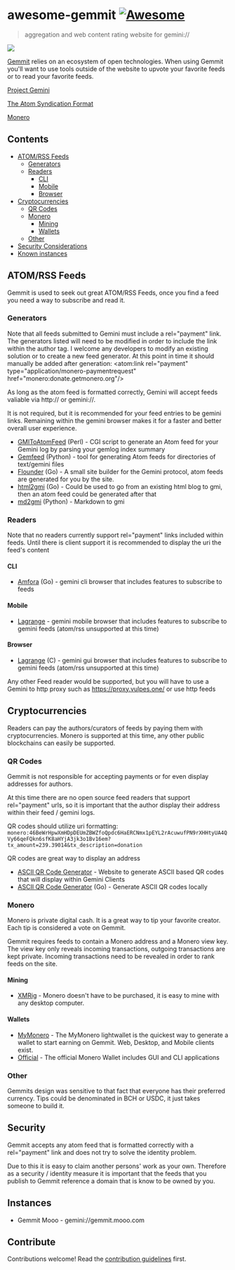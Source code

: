 # awesome-gemmit [![Awesome](https://awesome.re/badge.svg)](https://awesome.re)

> aggregation and web content rating website for gemini://

![](https://siasky.net/AAB20LSkGyNNVlqu353VdREc35QDP_xmGssZlEJOFKKJeA)

[Gemmit](https://github.com/t-900-a/gemmit) relies on an ecosystem of open technologies. When using Gemmit you'll want to use tools outside of the website to upvote your favorite feeds or to read your favorite feeds.

[Project Gemini](https://gemini.circumlunar.space/)

[The Atom Syndication Format](https://tools.ietf.org/html/rfc4287)

[Monero](https://www.getmonero.org)

## Contents

- [ATOM/RSS Feeds](#atom)
  - [Generators](#generators)
  - [Readers](#readers)
    - [CLI](#cli)
    - [Mobile](#mobile) 
    - [Browser](#browser)
- [Cryptocurrencies](#cryptocurrencies)
  - [QR Codes](#qrcodes)
  - [Monero](#monero)
    - [Mining](#mining)
    - [Wallets](#wallets) 
  - [Other](#other)
- [Security Considerations](#security)
- [Known instances](#instances)


## ATOM/RSS Feeds

Gemmit is used to seek out great ATOM/RSS Feeds, once you find a feed you need a way to subscribe and read it.

### Generators

Note that all feeds submitted to Gemini must include a rel="payment" link.
The generators listed will need to be modified in order to include the link within the author tag. I welcome any developers to modify an existing solution or to create a new feed generator.
At this point in time it should manually be added after generation: <atom:link rel="payment" type="application/monero-paymentrequest" href="monero:donate.getmonero.org"/>

As long as the atom feed is formatted correctly, Gemini will accept feeds valiable via http:// or gemini://.

It is not required, but it is recommended for your feed entries to be gemini links. Remaining within the gemini browser makes it for a faster and better overall user experience.

- [GMIToAtomFeed](https://github.com/LukeEmmet/GMIToAtomFeed) (Perl) - CGI script to generate an Atom feed for your Gemini log by parsing your gemlog index summary
- [Gemfeed](https://tildegit.org/solderpunk/gemfeed) (Python) -  tool for generating Atom feeds for directories of text/gemini files
- [Flounder](https://github.com/alexwennerberg/flounder) (Go) - A small site builder for the Gemini protocol, atom feeds are generated for you by the site.
- [html2gmi](https://github.com/lukeemmet/html2gmi) (Go) - Could be used to go from an existing html blog to gmi, then an atom feed could be generated after that
- [md2gmi](https://github.com/makeworld-the-better-one/md2gemini) (Python) - Markdown to gmi
### Readers
Note that no readers currently support rel="payment" links included within feeds. Until there is client support it is recommended to display the uri the feed's content
#### CLI
- [Amfora](https://github.com/makeworld-the-better-one/amfora) (Go) - gemini cli browser that includes features to subscribe to feeds
#### Mobile
- [Lagrange](https://gmi.skyjake.fi/gemlog/2021-03_testflight.gmi) - gemini mobile browser that includes features to subscribe to gemini feeds (atom/rss unsupported at this time)
#### Browser
- [Lagrange](https://github.com/skyjake/lagrange) (C) - gemini gui browser that includes features to subscribe to gemini feeds (atom/rss unsupported at this time)

Any other Feed reader would be supported, but you will have to use a Gemini to http proxy such as https://proxy.vulpes.one/ or use http feeds

## Cryptocurrencies

Readers can pay the authors/curators of feeds by paying them with cryptocurrencies.
Monero is supported at this time, any other public blockchains can easily be supported.

### QR Codes

Gemmit is not responsible for accepting payments or for even display addresses for authors.

At this time there are no open source feed readers that support rel="payment" urls, so it is important that the author display their address within their feed / gemini logs.

QR codes should utilize uri formatting:
`monero:46BeWrHpwXmHDpDEUmZBWZfoQpdc6HaERCNmx1pEYL2rAcuwufPN9rXHHtyUA4QVy66qeFQkn6sfK8aHYjA3jk3o1Bv16em?tx_amount=239.39014&tx_description=donation`

QR codes are great way to display an address

- [ASCII QR Code Generator](http://asciiqr.com/) - Website to generate ASCII based QR codes that will display within Gemini Clients
- [ASCII QR Code Generator](https://github.com/fumiyas/qrc) (Go) - Generate ASCII QR codes locally

### Monero

Monero is private digital cash. It is a great way to tip your favorite creator. Each tip is considered a vote on Gemmit.

Gemmit requires feeds to contain a Monero address and a Monero view key.
The view key only reveals incoming transactions, outgoing transactions are kept private.
Incoming transactions need to be revealed in order to rank feeds on the site.
#### Mining
- [XMRig](https://xmrig.com/) - Monero doesn't have to be purchased, it is easy to mine with any desktop computer.
#### Wallets
- [MyMonero](https://mymonero.com/) - The MyMonero lightwallet is the quickest way to generate a wallet to start earning on Gemmit. Web, Desktop, and Mobile clients exist.
- [Official](https://getmonero.org/downloads) - The official Monero Wallet includes GUI and CLI applications

### Other
Gemmits design was sensitive to that fact that everyone has their preferred currency. Tips could be denominated in BCH or USDC, it just takes someone to build it.

## Security

Gemmit accepts any atom feed that is formatted correctly with a rel="payment" link and does not try to solve the identity problem. 

Due to this it is easy to claim another persons' work as your own. Therefore as a security / identity measure it is important that the feeds that you publish to Gemmit reference a domain that is know to be owned by you.

## Instances


- Gemmit Mooo - gemini://gemmit.mooo.com


## Contribute

Contributions welcome! Read the [contribution guidelines](contributing.md) first.
